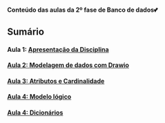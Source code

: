 <h4> Conteúdo das aulas da 2º fase de Banco de dados💕</h4>
<h2>Sumário</h2>
<h4>Aula 1: <a href="">Apresentação da Disciplina</h4>
<h4>Aula 2: <a href="https://github.com/MaineCalabrezi13/BancoDeDados/tree/main/Aula%2015.08">Modelagem de dados com Drawio</h4>
<h4>Aula 3: <a href="https://github.com/MaineCalabrezi13/BancoDeDados/tree/main/Aula%2022.08">Atributos e Cardinalidade</h4>
<h4>Aula 4: <a href="https://github.com/MaineCalabrezi13/BancoDeDados/tree/main/Aula%2029.08">Modelo lógico</h4>
<h4>Aula 4: <a href="https://github.com/MaineCalabrezi13/BancoDeDados/tree/main/12.09">Dicionários</h4>

